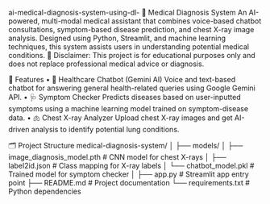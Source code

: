 ai-medical-diagnosis-system-using-dl-
🏥 Medical Diagnosis System
An AI-powered, multi-modal medical assistant that combines voice-based chatbot consultations, symptom-based disease prediction, and chest X-ray image analysis. Designed using Python, Streamlit, and machine learning techniques, this system assists users in understanding potential medical conditions.
🚨 Disclaimer: This project is for educational purposes only and does not replace professional medical advice or diagnosis.

🧠 Features
•	💬 Healthcare Chatbot (Gemini AI)
Voice and text-based chatbot for answering general health-related queries using Google Gemini API.
•	🩺 Symptom Checker
Predicts diseases based on user-inputted symptoms using a machine learning model trained on symptom-disease data.
•	🫁 Chest X-ray Analyzer
Upload chest X-ray images and get AI-driven analysis to identify potential lung conditions.

🗂️ Project Structure
medical-diagnosis-system/ │ ├── models/ │ ├── image_diagnosis_model.pth # CNN model for chest X-rays │ ├── label2id.json # Class mapping for X-ray labels │ └── chatbot_model.pkl # Trained model for symptom checker │ ├── app.py # Streamlit app entry point ├── README.md # Project documentation └── requirements.txt # Python dependencies
